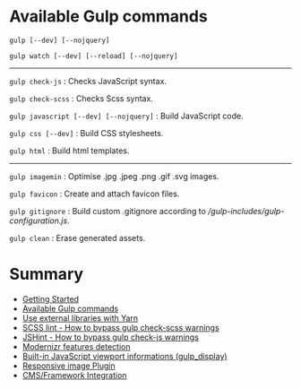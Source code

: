 # Available Gulp commands

`gulp [--dev] [--nojquery]`

`gulp watch [--dev] [--reload] [--nojquery]`

---

`gulp check-js` : Checks JavaScript syntax.

`gulp check-scss` : Checks Scss syntax.

`gulp javascript [--dev] [--nojquery]` : Build JavaScript code.

`gulp css [--dev]` : Build CSS stylesheets.

`gulp html` : Build html templates.

---

`gulp imagemin` : Optimise .jpg .jpeg .png .gif .svg images.

`gulp favicon` : Create and attach favicon files.

`gulp gitignore` : Build custom .gitignore according to */gulp-includes/gulp-configuration.js*.

`gulp clean` : Erase generated assets.

# Summary

- [Getting Started](./readme.md)
- [Available Gulp commands](./gulp-commands.md)
- [Use external libraries with Yarn](./external-libraries.md)
- [SCSS lint - How to bypass gulp check-scss warnings](./scss-lint.md)
- [JSHint - How to bypass gulp check-js warnings](./jshint.md)
- [Modernizr features detection](./modernizr.md)
- [Built-in JavaScript viewport informations (gulp_display)](./viewport-framework.md)
- [Responsive image Plugin](./responsive-image-plugin.md)
- [CMS/Framework Integration](./cms-framework.md)